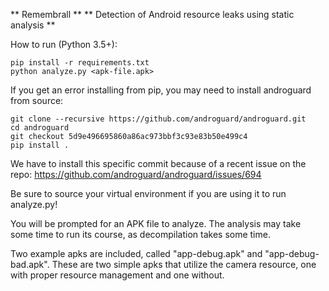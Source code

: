 ** Remembrall **
** Detection of Android resource leaks using static analysis **

How to run (Python 3.5+): 
```
pip install -r requirements.txt
python analyze.py <apk-file.apk>
```

If you get an error installing from pip, you may need to install androguard from source:
```
git clone --recursive https://github.com/androguard/androguard.git
cd androguard
git checkout 5d9e496695860a86ac973bbf3c93e83b50e499c4
pip install .
```
We have to install this specific commit because of a recent issue on the repo: 
https://github.com/androguard/androguard/issues/694

Be sure to source your virtual environment if you are using it to run analyze.py!

You will be prompted for an APK file to analyze. The analysis may take
some time to run its course, as decompilation takes some time.

Two example apks are included, called "app-debug.apk" and "app-debug-bad.apk". 
These are two simple apks that utilize the camera resource, one with proper
resource management and one without.
